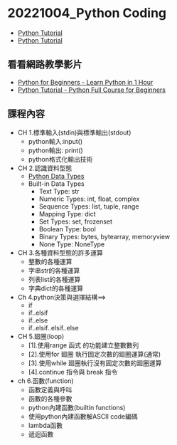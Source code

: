 # 20221004_Python Coding
- [Python Tutorial](https://www.w3schools.com/python/)
- [Python Tutorial](https://www.tutorialspoint.com/python/index.htm)
## 看看網路教學影片
- [Python for Beginners - Learn Python in 1 Hour](https://www.youtube.com/watch?v=kqtD5dpn9C8&ab_channel=ProgrammingwithMosh)
- [Python Tutorial - Python Full Course for Beginners](https://www.youtube.com/watch?v=_uQrJ0TkZlc&ab_channel=ProgrammingwithMosh)

## 課程內容
- CH 1.標準輸入(stdin)與標準輸出(stdout)
  - python輸入:input()
  - python輸出: print()
  - python格式化輸出技術
- CH 2.認識資料型態
  - [Python Data Types](https://www.w3schools.com/python/python_datatypes.asp)
  - Built-in Data Types
    - Text Type:	str
    - Numeric Types:	int, float, complex
    - Sequence Types:	list, tuple, range
    - Mapping Type:	dict
    - Set Types:	set, frozenset
    - Boolean Type:	bool
    - Binary Types:	bytes, bytearray, memoryview
    - None Type:	NoneType
- CH 3.各種資料型態的許多運算
  - 整數的各種運算
  - 字串str的各種運算
  - 列表list的各種運算
  - 字典dict的各種運算
- Ch 4.python決策與選擇結構==>
  - if     
  - if..elsif     
  - if..else
  - if..elsif..elsif..else
- CH 5.廻圈(loop)
  - [1].使用range 函式 的功能建立整數數列
  - [2].使用for 廻圈 執行固定次數的廻圈運算(通常)
  - [3].使用while 廻圈執行沒有固定次數的廻圈運算
  - [4].continue 指令與 break 指令
- ch 6.函數(function)
  - 函數定義與呼叫
  - 函數的各種參數
  - python內建函數(builtin functions)
  - 使用python內建函數解ASCII code編碼
  - lambda函數
  - 遞迴函數

